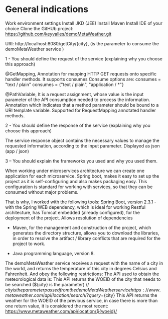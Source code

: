 # General indications
Work environment settings
Install JKD (JEE)
Install Maven
Install IDE of your choice
Clone the GitHUb project: https://github.com/keyvalles/demoMetaWeather.git

URI: http://localhost:8080/getCity/{city}, (is the parameter to consume the demoMetaWeather service )

1 - You should define the request of the service (explaining why you choose this approach)

@GetMapping, Annotation for mapping HTTP GET requests onto specific handler methods. It supports consumes
Consume options are:
consumes = "text / plain"
consumes = {"text / plain", "application / *"}

@PathVariable, It is a request assignment, whose value is the input parameter of the API consumption needed to process the information.
Annotation which indicates that a method parameter should be bound to a URI template variable. Supported for RequestMapping annotated handler methods.

2 - You should define the response of the service (explaining why you choose this approach)

The service response object contains the necessary values to manage the requested information, according to the input parameter.
Displayed as json (app / json)

3 – You should explain the frameworks you used and why you used them.

When working under microservices architecture we can create one application for each microservice. Spring boot, makes it easy to set up the project as it is self-configuring and also makes packaging easy. 
This configuration is standard for working with services, so that they can be consumed without major problems.

That is why, I worked with the following tools:
Spring Boot, version 2.3.1 - with the Spring WEB dependency, which is ideal for working Restful architecture, has Tomcat embedded (already configured), for the deployment of the project. 
Allows resolution of dependencies

- Maven, for the management and construction of the project, which generates the directory structure, allows you to download the libraries, 
in order to resolve the artifact / library conflicts that are required for the project to work.

- Java programming language, version 8.

The demoMetaWeather service receives a request with the name of a city in the world, and returns the temperature of this city in degrees Celsius and Fahrenheit.
And obey the following restrictions:
The API used to obtain the meteorological data is:
This API returns the WOEID of the city that needs to be searched (${city} is the parameter) // ${city} is the parameter passed from the demoMetaWeather service
https://www.metaweather.com/api/location/search/?query=${city}
This API returns the weather for the WOEID of the previous service, in case there is more than one return value, it is considered the most recent:
https://www.metaweather.com/api/location/${woeid}/